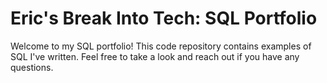 # **Eric's Break Into Tech: SQL Portfolio**

 Welcome to my SQL portfolio! This code repository contains examples of SQL I've written. Feel free to take a look and reach out if you have any questions.
